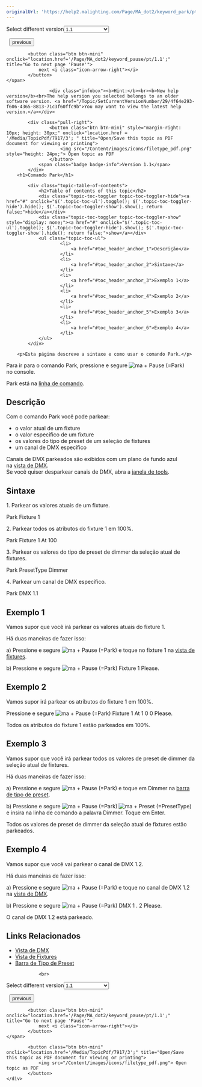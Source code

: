 ```yaml
---
originalUrl: 'https://help2.malighting.com/Page/MA_dot2/keyword_park/pt/1.1'
---
```


<div class="topic-navigation">

<div class="pull-right">
	<span class="pull-left">


<div class="pull-left">
<form action="/Topic/SetCurrentVersionNumber" class="form-inline" id="frmTagSelector" method="post">	<span class="form-mini">
		<div class="input-prepend"><span class="add-on">Select different version</span><select autocomplete="off" id="versionNumberId" name="versionNumberId" onchange="$(this).closest('#frmTagSelector').submit();" style="width: 120px;"><option value="">- latest -</option>
<option selected="selected" value="3">1.1</option>
<option value="7">1.2</option>
<option value="12">1.3</option>
<option value="16">1.5</option>
<option value="29">1.9</option>
</select></div>
		<input data-val="true" data-val-number="The field Int32 must be a number." data-val-required="The Int32 field is required." id="ProductId" name="ProductId" type="hidden" value="7">
		<input id="CurrentGuid" name="CurrentGuid" type="hidden" value="4f64e293-f606-4365-8813-71c3f60ffc9b">
	</span>
</form></div>&nbsp;	</span>
	<span class="pull-right" style="white-space: nowrap;">
			<button class="btn btn-mini" onclick="location.href='/Page/MA_dot2/keyword_page/pt/1.1'; " title="Go to previous page 'Page'">
				<i class="icon-arrow-left"></i> previous
			</button>

			<button class="btn btn-mini" onclick="location.href='/Page/MA_dot2/keyword_pause/pt/1.1';" title="Go to next page 'Pause'">
				next <i class="icon-arrow-right"></i> 
			</button>
	</span>
</div>
<div class="clear-fix" style="margin-bottom: 10px"></div>
</div>

					<div class="infobox"><b>Hint:</b><br><b>New help version</b><br>The help version you selected belongs to an older software version. <a href="/Topic/SetCurrentVersionNumber/29/4f64e293-f606-4365-8813-71c3f60ffc9b">You may want to view the latest help version.</a></div>

			<div class="pull-right">
					<button class="btn btn-mini" style="margin-right: 10px; height: 30px;" onclick="location.href = '/Media/TopicPdf/7917/3'; " title="Open/Save this topic as PDF document for viewing or printing">
						<img src="/Content/images/icons/filetype_pdf.png" style="height: 24px;"> Open topic as PDF
					</button>
				<span class="badge badge-info">Version 1.1</span>
			</div>
		<h1>Comando Park</h1>

			<div class="topic-table-of-contents">
				<h2>Table of contents of this topic</h2>
				<div class="topic-toc-toggler topic-toc-toggler-hide"><a href="#" onclick="$('.topic-toc-ul').toggle(); $('.topic-toc-toggler-hide').hide(); $('.topic-toc-toggler-show').show(); return false;">hide</a></div>
				<div class="topic-toc-toggler topic-toc-toggler-show" style="display: none;"><a href="#" onclick="$('.topic-toc-ul').toggle(); $('.topic-toc-toggler-hide').show(); $('.topic-toc-toggler-show').hide(); return false;">show</a></div>
				<ul class="topic-toc-ul">
						<li>
							<a href="#toc_header_anchor_1">Descrição</a>
						</li>
						<li>
							<a href="#toc_header_anchor_2">Sintaxe</a>
						</li>
						<li>
							<a href="#toc_header_anchor_3">Exemplo 1</a>
						</li>
						<li>
							<a href="#toc_header_anchor_4">Exemplo 2</a>
						</li>
						<li>
							<a href="#toc_header_anchor_5">Exemplo 3</a>
						</li>
						<li>
							<a href="#toc_header_anchor_6">Exemplo 4</a>
						</li>
				</ul>
			</div>

		<p>Esta página descreve a sintaxe e como usar o comando Park.</p>

<p>Para ir para o comando Park, pressione e segure&nbsp;<span class="hardkey"><img alt="ma" src="/Media/Mlg/ma.png"></span> + <span class="hardkey">Pause</span> (=Park) no&nbsp;console.</p>

<p>Park está na&nbsp;<a href="/Topic/330c5d26-3bcd-4d9c-a448-d89cc7a6d5f1">linha de comando</a>.</p>

<a name="toc_header_anchor_1" id="toc_header_anchor_1" class="topic-toc-item"></a><h2>Descrição</h2>

<p>Com o comando&nbsp;Park você pode parkear:</p>

<ul>
	<li>o valor atual de um&nbsp;fixture</li>
	<li>o valor específico de um&nbsp;fixture</li>
	<li>os valores do tipo de preset&nbsp;de um seleção de fixtures</li>
	<li>um canal de DMX&nbsp;específico</li>
</ul>

<div class="tip">Canais de DMX parkeados&nbsp;são exibidos com um plano de fundo azul na&nbsp;<a href="/Topic/2f939332-43b1-44f0-9a0e-3121d5083e70">vista de DMX</a>.</div>

<div class="tip">Se você quiser desparkear canais de DMX, abra a&nbsp;<a href="/Topic/e5c9bd78-bb42-4cb3-aa88-a844659b59cc">janela de tools</a>.</div>

<a name="toc_header_anchor_2" id="toc_header_anchor_2" class="topic-toc-item"></a><h2>Sintaxe</h2>

<p>1. Parkear&nbsp;os valores atuais de um fixture.</p>

<div class="cl_input">Park Fixture 1</div>

<p>2. Parkear todos os atributos do fixture 1 em 100%.</p>

<div class="cl_input">Park Fixture 1 At 100</div>

<p>3. Parkear&nbsp;os valores do tipo de preset de dimmer&nbsp;da seleção atual de fixtures.</p>

<div class="cl_input">Park PresetType Dimmer</div>

<p>4. Parkear um canal de DMX&nbsp;específico.</p>

<div class="cl_input">Park DMX 1.1</div>

<a name="toc_header_anchor_3" id="toc_header_anchor_3" class="topic-toc-item"></a><h2>Exemplo 1</h2>

<p>Vamos supor que você irá parkear os valores atuais do fixture 1.</p>

<p>Há duas maneiras de fazer isso:</p>

<p>a) Pressione e segure&nbsp;<span class="hardkey"><img alt="ma" src="/Media/Mlg/ma.png"></span> + <span class="hardkey">Pause</span> (=Park) e toque no fixture&nbsp;1 na&nbsp;<a href="/Topic/989f0b88-de3d-4818-8c0b-a69fa90b2106">vista de fixtures</a>.</p>

<p>b) Pressione e segure&nbsp;<span class="hardkey"><img alt="ma" src="/Media/Mlg/ma.png"></span> + <span class="hardkey">Pause</span> (=Park) <span class="hardkey">Fixture</span> <span class="hardkey">1</span> <span class="hardkey">Please</span>.</p>

<a name="toc_header_anchor_4" id="toc_header_anchor_4" class="topic-toc-item"></a><h2>Exemplo 2</h2>

<p>Vamos supor irá parkear&nbsp;os atributos do&nbsp;fixture&nbsp;1 em 100%.</p>

<p>Pressione e segure&nbsp;<span class="hardkey"><img alt="ma" src="/Media/Mlg/ma.png"></span> + <span class="hardkey">Pause</span> (=Park) <span class="hardkey">Fixture</span> <span class="hardkey">1</span> <span class="hardkey">At</span> <span class="hardkey">1</span> <span class="hardkey">0</span> <span class="hardkey">0</span> <span class="hardkey">Please</span>.</p>

<p>Todos os atributos do fixture&nbsp;1 estão parkeados&nbsp;em 100%.</p>

<a name="toc_header_anchor_5" id="toc_header_anchor_5" class="topic-toc-item"></a><h2>Exemplo 3</h2>

<p>Vamos supor que você irá&nbsp;parkear todos os valores de&nbsp;preset&nbsp;de&nbsp;dimmer&nbsp;da seleção atual de&nbsp;fixtures.</p>

<p>Há duas maneiras de fazer isso:</p>

<p>a) Pressione e segure&nbsp;<span class="hardkey"><img alt="ma" src="/Media/Mlg/ma.png"></span> + <span class="hardkey">Pause</span> (=Park) e toque em&nbsp;<span class="softkey">Dimmer</span>&nbsp;na&nbsp;<a href="/Topic/60e350ef-d825-4072-a644-ed2430d82522">barra de tipo de preset</a>.</p>

<p>b) Pressione e segure&nbsp;<span class="hardkey"><img alt="ma" src="/Media/Mlg/ma.png"></span> + <span class="hardkey">Pause</span> (=Park) <span class="hardkey"><img alt="ma" src="/Media/Mlg/ma.png"></span> + <span class="hardkey">Preset</span> (=PresetType) e insira na linha de comando a palavra​ <span class="syntax">Dimmer</span>. Toque em&nbsp;<span class="softkey">Enter</span>.</p>

<p>Todos os valores de&nbsp;preset&nbsp;de&nbsp;dimmer&nbsp;da seleção atual de&nbsp;fixtures estão parkeados.</p>

<a name="toc_header_anchor_6" id="toc_header_anchor_6" class="topic-toc-item"></a><h2>Exemplo 4</h2>

<p>Vamos supor que você vai parkear o canal de DMX&nbsp;1.2.</p>

<p>Há duas maneiras de fazer isso:</p>

<p>a) Pressione e segure&nbsp;<span class="hardkey"><img alt="ma" src="/Media/Mlg/ma.png"></span> + <span class="hardkey">Pause</span> (=Park) e toque no canal de DMX&nbsp;1.2 na&nbsp;<a href="/Topic/2f939332-43b1-44f0-9a0e-3121d5083e70">vista de DMX</a>.</p>

<p>b) Pressione e segure&nbsp;<span class="hardkey"><img alt="ma" src="/Media/Mlg/ma.png"></span> + <span class="hardkey">Pause</span> (=Park) <span class="hardkey">DMX</span> <span class="hardkey">1</span> <span class="hardkey">.</span> <span class="hardkey">2</span> <span class="hardkey">Please</span>.</p>

<p>O canal de DMX&nbsp;1.2 está parkeado.</p>

<a name="toc_header_anchor_7" id="toc_header_anchor_7" class="topic-toc-item"></a><h2>Links Relacionados</h2>

<ul>
	<li><a href="/Topic/2f939332-43b1-44f0-9a0e-3121d5083e70">Vista de DMX</a></li>
	<li><a href="/Topic/989f0b88-de3d-4818-8c0b-a69fa90b2106">Vista de Fixtures</a></li>
	<li><a href="/Topic/60e350ef-d825-4072-a644-ed2430d82522">Barra de Tipo de Preset</a></li>
</ul>


				<br>
<div class="topic-navigation">

<div class="pull-right">
	<span class="pull-left">


<div class="pull-left">
<form action="/Topic/SetCurrentVersionNumber" class="form-inline" id="frmTagSelector" method="post">	<span class="form-mini">
		<div class="input-prepend"><span class="add-on">Select different version</span><select autocomplete="off" id="versionNumberId" name="versionNumberId" onchange="$(this).closest('#frmTagSelector').submit();" style="width: 120px;"><option value="">- latest -</option>
<option selected="selected" value="3">1.1</option>
<option value="7">1.2</option>
<option value="12">1.3</option>
<option value="16">1.5</option>
<option value="29">1.9</option>
</select></div>
		<input data-val="true" data-val-number="The field Int32 must be a number." data-val-required="The Int32 field is required." id="ProductId" name="ProductId" type="hidden" value="7">
		<input id="CurrentGuid" name="CurrentGuid" type="hidden" value="4f64e293-f606-4365-8813-71c3f60ffc9b">
	</span>
</form></div>&nbsp;	</span>
	<span class="pull-right" style="white-space: nowrap;">
			<button class="btn btn-mini" onclick="location.href='/Page/MA_dot2/keyword_page/pt/1.1'; " title="Go to previous page 'Page'">
				<i class="icon-arrow-left"></i> previous
			</button>

			<button class="btn btn-mini" onclick="location.href='/Page/MA_dot2/keyword_pause/pt/1.1';" title="Go to next page 'Pause'">
				next <i class="icon-arrow-right"></i> 
			</button>
	</span>
</div>
	<div class="clear-fix"></div>
	<div class="pull-right">
	
			<button class="btn btn-mini" onclick="location.href='/Media/TopicPdf/7917/3';" title="Open/Save this topic as PDF document for viewing or printing">
				<img src="/Content/images/icons/filetype_pdf.png"> Open topic as PDF
			</button>
	</div>
<div class="clear-fix" style="margin-bottom: 10px"></div>
</div>

	
